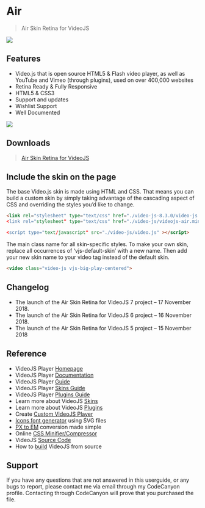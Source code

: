 # Air

> Air Skin Retina for VideoJS

<img src="./_images/air/preview.avif">

## Features

- Video.js that is open source HTML5 & Flash video player, as well as YouTube and Vimeo (through plugins), used on over 400,000 websites
- Retina Ready & Fully Responsive
- HTML5 & CSS3
- Support and updates
- Wishlist Support
- Well Documented

<img src="./_images/air/air_skin_videojs-orange.png">

## Downloads

> [Air Skin Retina for VideoJS](https://codecanyon.net/item/air-skin-retina-for-videojs/22886702)

## Include the skin on the page

The base Video.js skin is made using HTML and CSS. That means you can build a custom skin by simply taking advantage of the cascading aspect of CSS and overriding the styles you’d like to change.

```html
<link rel="stylesheet" type="text/css" href="./video-js-8.3.0/video-js.min.css></link>
<link rel="stylesheet" type="text/css" href="./video-js/videojs-air.min.css></link>

<script type="text/javascript" src="./video-js/video.js" ></script>
```

The main class name for all skin-specific styles. To make your own skin, replace all occurrences of ‘vjs-default-skin’ with a new name. Then add your new skin name to your video tag instead of the default skin.

```html
<video class="video-js vjs-big-play-centered">
```

## Changelog

- The launch of the Air Skin Retina for VideoJS 7 project – 17 November 2018.
- The launch of the Air Skin Retina for VideoJS 6 project – 16 November 2018.
- The launch of the Air Skin Retina for VideoJS 5 project – 15 November 2018

## Reference

- VideoJS Player [Homepage](http://www.videojs.com)
- VideoJS Player [Documentation](https://docs.videojs.com/)
- VideoJS Player [Guide](https://videojs.com/guides/)
- VideoJS Player [Skins Guide](https://videojs.com/guides/skins/)
- VideoJS Player [Plugins Guide](https://videojs.com/guides/plugins/)
- Learn more about VideoJS [Skins](https://github.com/videojs/video.js/wiki/Skins)
- Learn more about VideoJS [Plugins](https://github.com/videojs/video.js/wiki/Plugins)
- Create [Custom VideoJS Player](https://codepen.io/CodeWithNiranjan/pen/jOawdvv)
- [Icons font generator](https://icomoon.io/app/) using SVG files
- [PX to EM](http://pxtoem.com) conversion made simple
- Online [CSS Minifier/Compressor](http://cssshrink.com)
- VideoJS [Source Code](https://github.com/videojs/video.js)
- How to [build](https://github.com/videojs/video.js/blob/main/CONTRIBUTING.md#building-videojs) VideoJS from source

## Support

If you have any questions that are not answered in this userguide, or any bugs to report, please contact me via email through my CodeCanyon profile. Contacting through CodeCanyon will prove that you purchased the file.